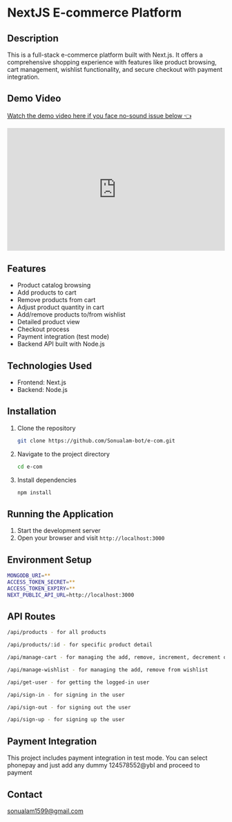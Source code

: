 # NextJS E-commerce Platform

## Description

This is a full-stack e-commerce platform built with Next.js. It offers a comprehensive shopping experience with features like product browsing, cart management, wishlist functionality, and secure checkout with payment integration.

## Demo Video

[Watch the demo video here if you face no-sound issue below 👈](https://www.loom.com/share/5ef0bb21319f4bdbbc315015d23ab933?sid=d073e628-b6ce-4bfc-ad2a-03d3e9c6fc5f)

<div style="position: relative; padding-bottom: 56.25%; height: 0;">
  <iframe 
    src="https://www.loom.com/embed/5ef0bb21319f4bdbbc315015d23ab933?sid=797c3e46-9953-4838-b96f-e4e4b8bb2d23" 
    frameborder="0" 
    webkitallowfullscreen 
    mozallowfullscreen 
    allowfullscreen 
    style="position: absolute; top: 0; left: 0; width: 100%; height: 100%;">
  </iframe>
</div>

## Features

- Product catalog browsing
- Add products to cart
- Remove products from cart
- Adjust product quantity in cart
- Add/remove products to/from wishlist
- Detailed product view
- Checkout process
- Payment integration (test mode)
- Backend API built with Node.js

## Technologies Used

- Frontend: Next.js
- Backend: Node.js

## Installation

1. Clone the repository

   ```bash
   git clone https://github.com/Sonualam-bot/e-com.git
   ```

2. Navigate to the project directory

   ```bash
   cd e-com
   ```

3. Install dependencies
   ```bash
   npm install
   ```

## Running the Application

1. Start the development server
2. Open your browser and visit `http://localhost:3000`

## Environment Setup

```bash
MONGODB_URI=**
ACCESS_TOKEN_SECRET=**
ACCESS_TOKEN_EXPIRY=**
NEXT_PUBLIC_API_URL=http://localhost:3000

```

## API Routes

```bash
/api/products - for all products
```

```bash
/api/products/:id - for specific product detail
```

```bash
/api/manage-cart - for managing the add, remove, increment, decrement quantity from cart
```

```bash
/api/manage-wishlist - for managing the add, remove from wishlist
```

```bash
/api/get-user - for getting the logged-in user
```

```bash
/api/sign-in - for signing in the user
```

```bash
/api/sign-out - for signing out the user
```

```bash
/api/sign-up - for signing up the user
```

## Payment Integration

This project includes payment integration in test mode. You can select phonepay and just add any dummy 124578552@ybl and proceed to payment

## Contact

sonualam1599@gmail.com
